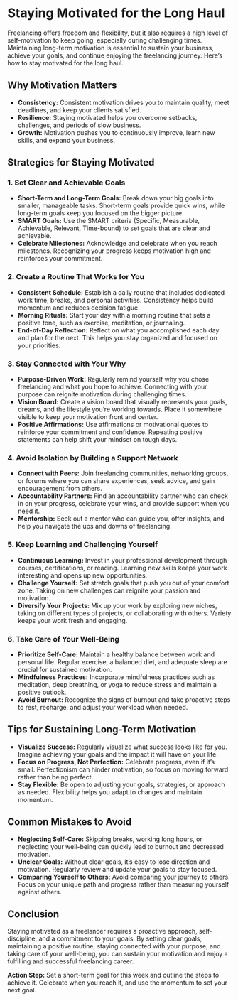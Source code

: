 # Staying Motivated for the Long Haul

Freelancing offers freedom and flexibility, but it also requires a high level of self-motivation to keep going, especially during challenging times. Maintaining long-term motivation is essential to sustain your business, achieve your goals, and continue enjoying the freelancing journey. Here’s how to stay motivated for the long haul.

## Why Motivation Matters

- **Consistency:** Consistent motivation drives you to maintain quality, meet deadlines, and keep your clients satisfied.
- **Resilience:** Staying motivated helps you overcome setbacks, challenges, and periods of slow business.
- **Growth:** Motivation pushes you to continuously improve, learn new skills, and expand your business.

## Strategies for Staying Motivated

### 1. **Set Clear and Achievable Goals**

- **Short-Term and Long-Term Goals:** Break down your big goals into smaller, manageable tasks. Short-term goals provide quick wins, while long-term goals keep you focused on the bigger picture.
- **SMART Goals:** Use the SMART criteria (Specific, Measurable, Achievable, Relevant, Time-bound) to set goals that are clear and achievable.
- **Celebrate Milestones:** Acknowledge and celebrate when you reach milestones. Recognizing your progress keeps motivation high and reinforces your commitment.

### 2. **Create a Routine That Works for You**

- **Consistent Schedule:** Establish a daily routine that includes dedicated work time, breaks, and personal activities. Consistency helps build momentum and reduces decision fatigue.
- **Morning Rituals:** Start your day with a morning routine that sets a positive tone, such as exercise, meditation, or journaling.
- **End-of-Day Reflection:** Reflect on what you accomplished each day and plan for the next. This helps you stay organized and focused on your priorities.

### 3. **Stay Connected with Your Why**

- **Purpose-Driven Work:** Regularly remind yourself why you chose freelancing and what you hope to achieve. Connecting with your purpose can reignite motivation during challenging times.
- **Vision Board:** Create a vision board that visually represents your goals, dreams, and the lifestyle you’re working towards. Place it somewhere visible to keep your motivation front and center.
- **Positive Affirmations:** Use affirmations or motivational quotes to reinforce your commitment and confidence. Repeating positive statements can help shift your mindset on tough days.

### 4. **Avoid Isolation by Building a Support Network**

- **Connect with Peers:** Join freelancing communities, networking groups, or forums where you can share experiences, seek advice, and gain encouragement from others.
- **Accountability Partners:** Find an accountability partner who can check in on your progress, celebrate your wins, and provide support when you need it.
- **Mentorship:** Seek out a mentor who can guide you, offer insights, and help you navigate the ups and downs of freelancing.

### 5. **Keep Learning and Challenging Yourself**

- **Continuous Learning:** Invest in your professional development through courses, certifications, or reading. Learning new skills keeps your work interesting and opens up new opportunities.
- **Challenge Yourself:** Set stretch goals that push you out of your comfort zone. Taking on new challenges can reignite your passion and motivation.
- **Diversify Your Projects:** Mix up your work by exploring new niches, taking on different types of projects, or collaborating with others. Variety keeps your work fresh and engaging.

### 6. **Take Care of Your Well-Being**

- **Prioritize Self-Care:** Maintain a healthy balance between work and personal life. Regular exercise, a balanced diet, and adequate sleep are crucial for sustained motivation.
- **Mindfulness Practices:** Incorporate mindfulness practices such as meditation, deep breathing, or yoga to reduce stress and maintain a positive outlook.
- **Avoid Burnout:** Recognize the signs of burnout and take proactive steps to rest, recharge, and adjust your workload when needed.

## Tips for Sustaining Long-Term Motivation

- **Visualize Success:** Regularly visualize what success looks like for you. Imagine achieving your goals and the impact it will have on your life.
- **Focus on Progress, Not Perfection:** Celebrate progress, even if it’s small. Perfectionism can hinder motivation, so focus on moving forward rather than being perfect.
- **Stay Flexible:** Be open to adjusting your goals, strategies, or approach as needed. Flexibility helps you adapt to changes and maintain momentum.

## Common Mistakes to Avoid

- **Neglecting Self-Care:** Skipping breaks, working long hours, or neglecting your well-being can quickly lead to burnout and decreased motivation.
- **Unclear Goals:** Without clear goals, it’s easy to lose direction and motivation. Regularly review and update your goals to stay focused.
- **Comparing Yourself to Others:** Avoid comparing your journey to others. Focus on your unique path and progress rather than measuring yourself against others.

## Conclusion

Staying motivated as a freelancer requires a proactive approach, self-discipline, and a commitment to your goals. By setting clear goals, maintaining a positive routine, staying connected with your purpose, and taking care of your well-being, you can sustain your motivation and enjoy a fulfilling and successful freelancing career.

**Action Step:** Set a short-term goal for this week and outline the steps to achieve it. Celebrate when you reach it, and use the momentum to set your next goal.
